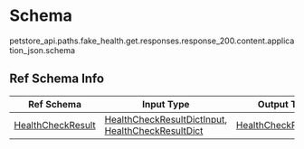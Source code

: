 # Schema
petstore_api.paths.fake_health.get.responses.response_200.content.application_json.schema

## Ref Schema Info
Ref Schema | Input Type | Output Type | Description
---------- | ---------- | ----------- | ------------
[HealthCheckResult](health_check_result.md) | [HealthCheckResultDictInput](#healthcheckresultdictinput), [HealthCheckResultDict](#healthcheckresultdict) | [HealthCheckResultDict](#healthcheckresultdict) |
